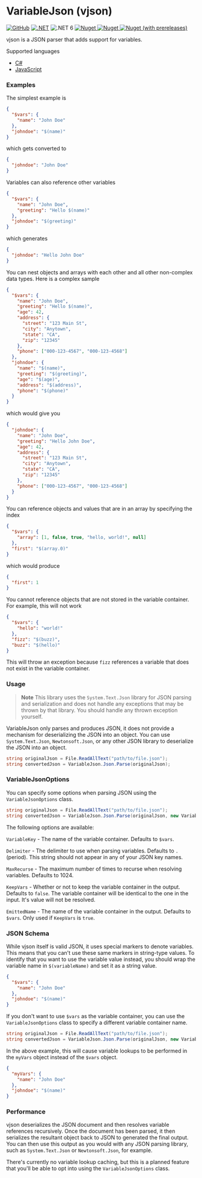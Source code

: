 # VariableJson (vjson)

[![GitHub](https://img.shields.io/github/license/noahdavis319/vjson)](https://github.com/noahdavis319/vjson/blob/main/LICENSE) [![.NET](https://github.com/noahdavis319/vjson/actions/workflows/dotnet.yml/badge.svg?branch=main)](https://github.com/noahdavis319/vjson/actions/workflows/dotnet.yml) ![.NET 6](https://img.shields.io/badge/-.NET%206.0-blueviolet) [![Nuget](https://img.shields.io/nuget/dt/VariableJson) ![Nuget](https://img.shields.io/nuget/v/VariableJson) ![Nuget (with prereleases)](https://img.shields.io/nuget/vpre/VariableJson?label=nuget-latest)](https://www.nuget.org/packages/VariableJson/)

vjson is a JSON parser that adds support for variables.

Supported languages
 - [C#](https://github.com/noahdavis319/vjson)
 - [JavaScript](https://github.com/noahdavis319/vjson-js)

### Examples

The simplest example is

```json
{
  "$vars": {
    "name": "John Doe"
  },
  "johndoe": "$(name)"
}
```

which gets converted to

```json
{
  "johndoe": "John Doe"
}
```

Variables can also reference other variables

```json
{
  "$vars": {
    "name": "John Doe",
    "greeting": "Hello $(name)"
  },
  "johndoe": "$(greeting)"
}
```

which generates

```json
{
  "johndoe": "Hello John Doe"
}
```

You can nest objects and arrays with each other and all other non-complex data types. Here is a complex sample

```json
{
  "$vars": {
    "name": "John Doe",
    "greeting": "Hello $(name)",
    "age": 42,
    "address": {
      "street": "123 Main St",
      "city": "Anytown",
      "state": "CA",
      "zip": "12345"
    },
    "phone": ["000-123-4567", "000-123-4568"]
  },
  "johndoe": {
    "name": "$(name)",
    "greeting": "$(greeting)",
    "age": "$(age)",
    "address": "$(address)",
    "phone": "$(phone)"
  }
}
```

which would give you

```json
{
  "johndoe": {
    "name": "John Doe",
    "greeting": "Hello John Doe",
    "age": 42,
    "address": {
      "street": "123 Main St",
      "city": "Anytown",
      "state": "CA",
      "zip": "12345"
    },
    "phone": ["000-123-4567", "000-123-4568"]
  }
}
```

You can reference objects and values that are in an array by specifying the index

```json
{
  "$vars": {
    "array": [1, false, true, "hello, world!", null]
  },
  "first": "$(array.0)"
}
```

which would produce

```json
{
  "first": 1
}
```

You cannot reference objects that are not stored in the variable container. For example, this will not work

```json
{
  "$vars": {
    "hello": "world!"
  },
  "fizz": "$(buzz)",
  "buzz": "$(hello)"
}
```

This will throw an exception because `fizz` references a variable that does not exist in the variable container.

### Usage

> **Note**
> This library uses the `System.Text.Json` library for JSON parsing and serialization and does not handle any exceptions that may be thrown by that library. You should handle any thrown exception yourself.

VariableJson only parses and produces JSON, it does not provide a mechanism for deserializing the JSON into an object. You can use `System.Text.Json`, `Newtonsoft.Json`, or any other JSON library to deserialize the JSON into an object.

```csharp
string originalJson = File.ReadAllText("path/to/file.json");
string convertedJson = VariableJson.Json.Parse(originalJson);
```

### VariableJsonOptions

You can specify some options when parsing JSON using the `VariableJsonOptions` class.

```csharp
string originalJson = File.ReadAllText("path/to/file.json");
string convertedJson = VariableJson.Json.Parse(originalJson, new VariableJsonOptions { VariableKey = "myVars" });
```

The following options are available:

`VariableKey` - The name of the variable container. Defaults to `$vars`.

`Delimiter` - The delimiter to use when parsing variables. Defaults to `.` (period). This string should not appear in any of your JSON key names.

`MaxRecurse` - The maximum number of times to recurse when resolving variables. Defaults to 1024.

`KeepVars` - Whether or not to keep the variable container in the output. Defaults to `false`. The variable container will be identical to the one in the input. It's value will not be resolved.

`EmittedName` - The name of the variable container in the output. Defaults to `$vars`. Only used if `KeepVars` is `true`.

### JSON Schema

While vjson itself is valid JSON, it uses special markers to denote variables. This means that you can't use these same markers in string-type values. To identify that you want to use the variable value instead, you should wrap the variable name in `$(variableName)` and set it as a string value.

```json
{
  "$vars": {
    "name": "John Doe"
  },
  "johndoe": "$(name)"
}
```

If you don't want to use `$vars` as the variable container, you can use the `VariableJsonOptions` class to specify a different variable container name.

```csharp
string originalJson = File.ReadAllText("path/to/file.json");
string convertedJson = VariableJson.Json.Parse(originalJson, new VariableJsonOptions { VariableKey = "myVars" });
```

In the above example, this will cause variable lookups to be performed in the `myVars` object instead of the `$vars` object.

```json
{
  "myVars": {
    "name": "John Doe"
  },
  "johndoe": "$(name)"
}
```

### Performance

vjson deserializes the JSON document and then resolves variable references recursively. Once the document has been parsed, it then serializes the resultant object back to JSON to generated the final output. You can then use this output as you would with any JSON parsing library, such as `System.Text.Json` or `Newtonsoft.Json`, for example.

There's currently no variable lookup caching, but this is a planned feature that you'll be able to opt into using the `VariableJsonOptions` class.
